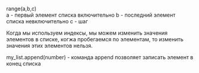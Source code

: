 range(a,b,c)  
a - первый элемент списка включительно
b - последний элемент списка невключительно
c - шаг

Когда мы используем индексы, мы можем изменить значения элементов в списке, когжа пробегаемся по элементам, то изменить значения этих элементов нельзя.

 my_list.append(number)  - команда append позволяет записать элемент в конец списка